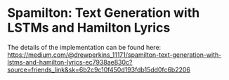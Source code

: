# Spamilton: Text Generation  with LSTMs and Hamilton Lyrics

The details of the implementation can be found here: https://medium.com/@drewperkins_11171/spamilton-text-generation-with-lstms-and-hamilton-lyrics-ec7938ae830c?source=friends_link&sk=6b2c9c10f450d193fdb15dd0fc6b2206
